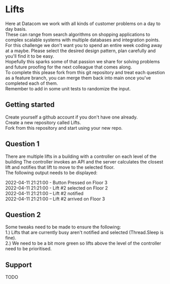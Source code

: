 # Lifts
Here at Datacom we work with all kinds of customer problems on a day to day basis. 
<br />
These can range from search algorithms on shopping applications to complex scalable systems with multiple databases and integration points. 
<br />
For this challenge we don't want you to spend an entire week coding away at a maybe. Please select the desired design pattern, plan carefully and you'll find it to be easy.
<br />
Hopefully this sparks some of that passion we share for solving problems and future proofing for the next colleague that comes along. 
<br />
To complete this please fork from this git repository and treat each question as a feature branch, you can merge them back into main once you've completed each of them. 
<br />
Remember to add in some unit tests to randomize the input.

## Getting started
Create yourself a github account if you don't have one already. 
<br />
Create a new repository called Lifts.
<br />
Fork from this repository and start using your new repo.

## Question 1
There are multiple lifts in a building with a controller on each level of the building
The controller invokes an API and the server calculates the closest lift and notifies that lift to move to the selected floor.  
The following output needs to be displayed:

2022-04-11 21:21:00 - Button Pressed on Floor 3
<br />
2022-04-11 21:21:00 - Lift #2 selected on Floor 2
<br />
2022-04-11 21:21:00 – Lift #2 notified
<br />
2022-04-11 21:21:00 – Lift #2 arrived on Floor 3

## Question 2
Some tweaks need to be made to ensure the following:
<br />
1.) Lifts that are currently busy aren't notified and selected (Thread.Sleep is fine).
<br />
2.)  We need to be a bit more green so lifts above the level of the controller need to be prioritised.

## Support
TODO
